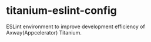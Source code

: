 # titanium-eslint-config
ESLint environment to improve development efficiency of Axway(Appcelerator) Titanium.
